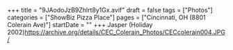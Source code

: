 +++
title = "9JAodoJzB9Zhlrt8y1Gx.avif"
draft = false
tags = ["Photos"]
categories = ["ShowBiz Pizza Place"]
pages = ["Cincinnati, OH (8801 Colerain Ave)"]
startDate = ""
+++
Jasper (Holiday 2002)https://archive.org/details/CEC_Colerain_Photos/CECcolerain004.JPG/
